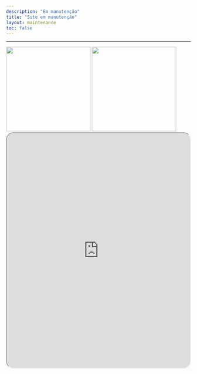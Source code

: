 ```yaml
---
description: "Em manutenção"
title: "Site em manutenção"
layout: maintenance
toc: false
---
```


---
<img id="logo-light" src="/images/logo/logo.png" width="230px" class="hx:dark:hidden">
<img id="logo-dark" src="/images/logo/logo-dark.png" width="230px" class="hx:hidden hx:dark:block">

<div style="display:flex; justify-content:center;">
  <iframe
    id="autoScrollFrame"
    src="https://contato.pointerabc.com.br/contato/iframe"
    title="Pointer ABC - Contato"
    width=900px
    height=640px
    scrolling=no
    style="display:block; border-radius:20px; margin:auto; overflow:hidden"
  ></iframe>
</div>